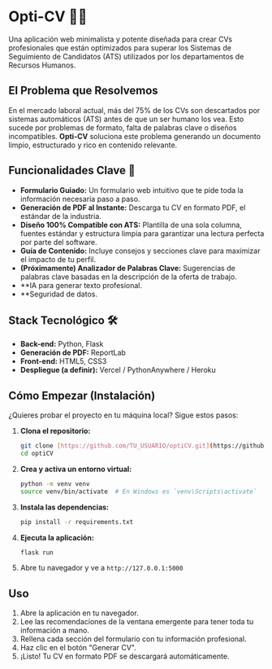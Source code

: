# Opti-CV 📄✨

Una aplicación web minimalista y potente diseñada para crear CVs profesionales que están optimizados para superar los Sistemas de Seguimiento de Candidatos (ATS) utilizados por los departamentos de Recursos Humanos.

## El Problema que Resolvemos

En el mercado laboral actual, más del 75% de los CVs son descartados por sistemas automáticos (ATS) antes de que un ser humano los vea. Esto sucede por problemas de formato, falta de palabras clave o diseños incompatibles. **Opti-CV** soluciona este problema generando un documento limpio, estructurado y rico en contenido relevante.

## Funcionalidades Clave 🚀

* **Formulario Guiado:** Un formulario web intuitivo que te pide toda la información necesaria paso a paso.
* **Generación de PDF al Instante:** Descarga tu CV en formato PDF, el estándar de la industria.
* **Diseño 100% Compatible con ATS:** Plantilla de una sola columna, fuentes estándar y estructura limpia para garantizar una lectura perfecta por parte del software.
* **Guía de Contenido:** Incluye consejos y secciones clave para maximizar el impacto de tu perfil.
* **(Próximamente) Analizador de Palabras Clave:** Sugerencias de palabras clave basadas en la descripción de la oferta de trabajo.
* **IA para generar texto profesional.
* **Seguridad de datos.

## Stack Tecnológico 🛠️

* **Back-end:** Python, Flask
* **Generación de PDF:** ReportLab
* **Front-end:** HTML5, CSS3
* **Despliegue (a definir):** Vercel / PythonAnywhere / Heroku

## Cómo Empezar (Instalación)

¿Quieres probar el proyecto en tu máquina local? Sigue estos pasos:

1.  **Clona el repositorio:**
    ```bash
    git clone [https://github.com/TU_USUARIO/optiCV.git](https://github.com/TU_USUARIO/optiCV.git)
    cd optiCV
    ```

2.  **Crea y activa un entorno virtual:**
    ```bash
    python -m venv venv
    source venv/bin/activate  # En Windows es `venv\Scripts\activate`
    ```

3.  **Instala las dependencias:**
    ```bash
    pip install -r requirements.txt
    ```

4.  **Ejecuta la aplicación:**
    ```bash
    flask run
    ```

5.  Abre tu navegador y ve a `http://127.0.0.1:5000`

## Uso

1.  Abre la aplicación en tu navegador.
2.  Lee las recomendaciones de la ventana emergente para tener toda tu información a mano.
3.  Rellena cada sección del formulario con tu información profesional.
4.  Haz clic en el botón "Generar CV".
5.  ¡Listo! Tu CV en formato PDF se descargará automáticamente.
